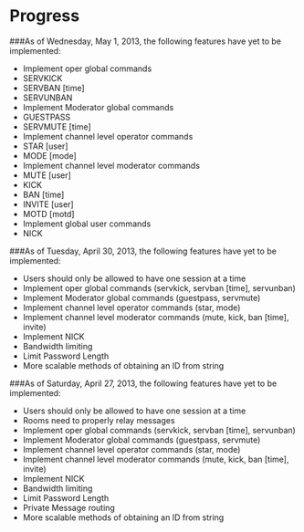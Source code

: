 Progress
========


###As of Wednesday, May 1, 2013, the following features have yet to be implemented:

* Implement oper global commands 
 * SERVKICK
 * SERVBAN [time]
 * SERVUNBAN
* Implement Moderator global commands 
 * GUESTPASS
 * SERVMUTE [time]
* Implement channel level operator commands 
 * STAR [user]
 * MODE [mode]
* Implement channel level moderator commands 
 * MUTE [user]
 * KICK
 * BAN [time]
 * INVITE [user]
 * MOTD [motd]
* Implement global user commands
 * NICK



###As of Tuesday, April 30, 2013, the following features have yet to be implemented:

* Users should only be allowed to have one session at a time
* Implement oper global commands (servkick, servban [time], servunban)
* Implement Moderator global commands (guestpass, servmute)
* Implement channel level operator commands (star, mode)
* Implement channel level moderator commands (mute, kick, ban [time], invite)
* Implement NICK
* Bandwidth limiting
* Limit Password Length
* More scalable methods of obtaining an ID from string



###As of Saturday, April 27, 2013, the following features have yet to be implemented:

* Users should only be allowed to have one session at a time
* Rooms need to properly relay messages
* Implement oper global commands (servkick, servban [time], servunban)
* Implement Moderator global commands (guestpass, servmute)
* Implement channel level operator commands (star, mode)
* Implement channel level moderator commands (mute, kick, ban [time], invite)
* Implement NICK
* Bandwidth limiting
* Limit Password Length
* Private Message routing
* More scalable methods of obtaining an ID from string
